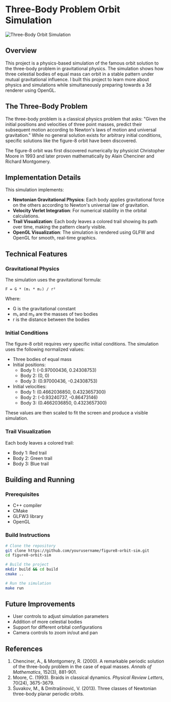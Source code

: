 # Three-Body Problem Orbit Simulation

![Three-Body Orbit Simulation](3_body_orbit.gif)

## Overview

This project is a physics-based simulation of the famous orbit solution to the three-body problem in gravitational physics. The simulation shows how three celestial bodies of equal mass can orbit in a stable pattern under mutual gravitational influence. I built this project to learn more about physics and simulations while simultaneously preparing towards a 3d renderer using OpenGL.

## The Three-Body Problem

The three-body problem is a classical physics problem that asks: "Given the initial positions and velocities of three point masses, predict their subsequent motion according to Newton's laws of motion and universal gravitation." While no general solution exists for arbitrary initial conditions, specific solutions like the figure-8 orbit have been discovered.

The figure-8 orbit was first discovered numerically by physicist Christopher Moore in 1993 and later proven mathematically by Alain Chenciner and Richard Montgomery.

## Implementation Details

This simulation implements:

- **Newtonian Gravitational Physics**: Each body applies gravitational force on the others according to Newton's universal law of gravitation.
- **Velocity Verlet Integration**: For numerical stability in the orbital calculations.
- **Trail Visualization**: Each body leaves a colored trail showing its path over time, making the pattern clearly visible.
- **OpenGL Visualization**: The simulation is rendered using GLFW and OpenGL for smooth, real-time graphics.

## Technical Features

### Gravitational Physics

The simulation uses the gravitational formula:

```
F = G * (m₁ * m₂) / r²
```

Where:
- G is the gravitational constant
- m₁ and m₂ are the masses of two bodies
- r is the distance between the bodies

### Initial Conditions

The figure-8 orbit requires very specific initial conditions. The simulation uses the following normalized values:

- Three bodies of equal mass
- Initial positions: 
  - Body 1: (-0.97000436, 0.24308753)
  - Body 2: (0, 0)
  - Body 3: (0.97000436, -0.24308753)
- Initial velocities:
  - Body 1: (0.4662036850, 0.4323657300)
  - Body 2: (-0.93240737, -0.86473146)
  - Body 3: (0.4662036850, 0.4323657300)

These values are then scaled to fit the screen and produce a visible simulation.

### Trail Visualization

Each body leaves a colored trail:
- Body 1: Red trail
- Body 2: Green trail
- Body 3: Blue trail


## Building and Running

### Prerequisites

- C++ compiler
- CMake
- GLFW3 library
- OpenGL

### Build Instructions

```bash
# Clone the repository
git clone https://github.com/yourusername/figure8-orbit-sim.git
cd figure8-orbit-sim

# Build the project
mkdir build && cd build
cmake ..

# Run the simulation
make run
```

## Future Improvements

- User controls to adjust simulation parameters
- Addition of more celestial bodies
- Support for different orbital configurations
- Camera controls to zoom in/out and pan

## References

1. Chenciner, A., & Montgomery, R. (2000). A remarkable periodic solution of the three-body problem in the case of equal masses. *Annals of Mathematics*, 152(3), 881-901.
2. Moore, C. (1993). Braids in classical dynamics. *Physical Review Letters*, 70(24), 3675-3679.
3. Šuvakov, M., & Dmitrašinović, V. (2013). Three classes of Newtonian three-body planar periodic orbits.
